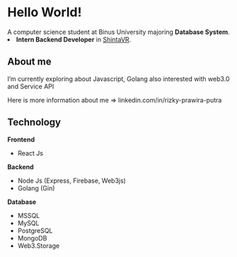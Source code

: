 <h1>Hello World!</h1>
A computer science student at Binus University majoring <b>Database System</b>.

<li><b>Intern Backend Developer</b> in <a href="https://shintavr.com/">ShintaVR</a>.</li>
<h2>About me</h2>


I’m currently exploring about Javascript, Golang also interested with web3.0 and Service API

<p>Here is more information about me => linkedin.com/in/rizky-prawira-putra</p>

<h2>Technology</h2>
<b>Frontend</b>
<ul>
  <li>React Js</li>
</ul>
<b>Backend</b>
<ul>
  <li>Node Js (Express, Firebase, Web3js)</li>
  <li>Golang (Gin)</li>
</ul>
<b>Database</b>
<ul>
  <li>MSSQL</li>
  <li>MySQL</li>
  <li>PostgreSQL</li>
  <li>MongoDB</li>
  <li>Web3.Storage</li>
</ul>
